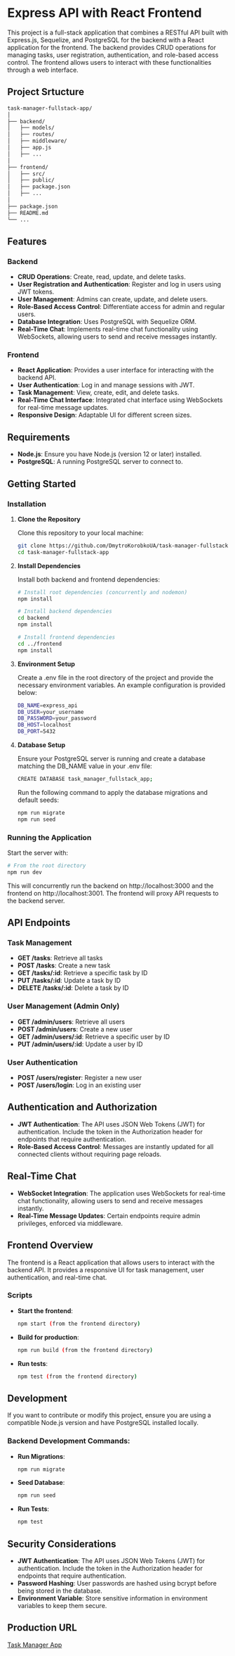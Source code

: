 # Express API with React Frontend

This project is a full-stack application that combines a RESTful API built with Express.js, Sequelize, and PostgreSQL for the backend with a React application for the frontend. The backend provides CRUD operations for managing tasks, user registration, authentication, and role-based access control. The frontend allows users to interact with these functionalities through a web interface.

## Project Srtucture
```bash
task-manager-fullstack-app/
│
├── backend/
│   ├── models/
│   ├── routes/
│   ├── middleware/
│   ├── app.js
│   ├── ...
│
├── frontend/
│   ├── src/
│   ├── public/
│   ├── package.json
│   ├── ...
│
├── package.json
├── README.md
└── ...
```

## Features

### Backend

- **CRUD Operations**: Create, read, update, and delete tasks.
- **User Registration and Authentication**: Register and log in users using JWT tokens.
- **User Management**: Admins can create, update, and delete users.
- **Role-Based Access Control**: Differentiate access for admin and regular users.
- **Database Integration**: Uses PostgreSQL with Sequelize ORM.
- **Real-Time Chat**: Implements real-time chat functionality using WebSockets, allowing users to send and receive messages instantly.

### Frontend

- **React Application**: Provides a user interface for interacting with the backend API.
- **User Authentication**: Log in and manage sessions with JWT.
- **Task Management**: View, create, edit, and delete tasks.
- **Real-Time Chat Interface**: Integrated chat interface using WebSockets for real-time message updates.
- **Responsive Design**: Adaptable UI for different screen sizes.

## Requirements

- **Node.js**: Ensure you have Node.js (version 12 or later) installed.
- **PostgreSQL**: A running PostgreSQL server to connect to.

## Getting Started

### Installation

1. **Clone the Repository**

   Clone this repository to your local machine:

   ```bash
   git clone https://github.com/DmytroKorobkoUA/task-manager-fullstack-app.git
   cd task-manager-fullstack-app
   ```
   
2. **Install Dependencies**

   Install both backend and frontend dependencies:

   ```bash
   # Install root dependencies (concurrently and nodemon)
   npm install

   # Install backend dependencies
   cd backend
   npm install

   # Install frontend dependencies
   cd ../frontend
   npm install
   ```
   
3. **Environment Setup**

   Create a .env file in the root directory of the project and provide the necessary environment variables. An example configuration is provided below:

   ```bash
   DB_NAME=express_api
   DB_USER=your_username
   DB_PASSWORD=your_password
   DB_HOST=localhost
   DB_PORT=5432
   ```
   
4. **Database Setup**

   Ensure your PostgreSQL server is running and create a database matching the DB_NAME value in your .env file:

   ```bash
   CREATE DATABASE task_manager_fullstack_app;
   ```
   
   Run the following command to apply the database migrations and default seeds:
   ```bash
   npm run migrate
   npm run seed
   ```

### Running the Application

Start the server with:

   ```bash
   # From the root directory
   npm run dev
   ```

This will concurrently run the backend on http://localhost:3000 and the frontend on http://localhost:3001. The frontend will proxy API requests to the backend server.

## API Endpoints

### Task Management

- **GET /tasks**: Retrieve all tasks
- **POST /tasks**: Create a new task
- **GET /tasks/:id**:  Retrieve a specific task by ID
- **PUT /tasks/:id**: Update a task by ID
- **DELETE /tasks/:id**: Delete a task by ID

### User Management (Admin Only)

- **GET /admin/users**: Retrieve all users
- **POST /admin/users**: Create a new user
- **GET /admin/users/:id**:  Retrieve a specific user by ID
- **PUT /admin/users/:id**: Update a user by ID

### User Authentication

- **POST /users/register**: Register a new user
- **POST /users/login**: Log in an existing user

## Authentication and Authorization

- **JWT Authentication**: The API uses JSON Web Tokens (JWT) for authentication. Include the token in the Authorization header for endpoints that require authentication.
- **Role-Based Access Control**: Messages are instantly updated for all connected clients without requiring page reloads.

## Real-Time Chat

- **WebSocket Integration**: The application uses WebSockets for real-time chat functionality, allowing users to send and receive messages instantly.
- **Real-Time Message Updates**: Certain endpoints require admin privileges, enforced via middleware.

## Frontend Overview

The frontend is a React application that allows users to interact with the backend API. It provides a responsive UI for task management, user authentication, and real-time chat.
### Scripts

- **Start the frontend**:
   ```bash
   npm start (from the frontend directory)
   ```
- **Build for production**:
   ```bash
   npm run build (from the frontend directory)
   ```
- **Run tests**:
   ```bash
   npm test (from the frontend directory)
   ```  

## Development

If you want to contribute or modify this project, ensure you are using a compatible Node.js version and have PostgreSQL installed locally.

### Backend    Development Commands:

- **Run Migrations**:
   ```bash
   npm run migrate
   ```
  
- **Seed Database**:
   ```bash
   npm run seed
   ```

- **Run Tests**:
   ```bash
   npm test
   ```

## Security Considerations

- **JWT Authentication**: The API uses JSON Web Tokens (JWT) for authentication. Include the token in the Authorization header for endpoints that require authentication.
- **Password Hashing**: User passwords are hashed using bcrypt before being stored in the database.
- **Environment Variable**: Store sensitive information in environment variables to keep them secure.


## Production URL
[Task Manager App](https://task-manager-fullstack-app.onrender.com/)